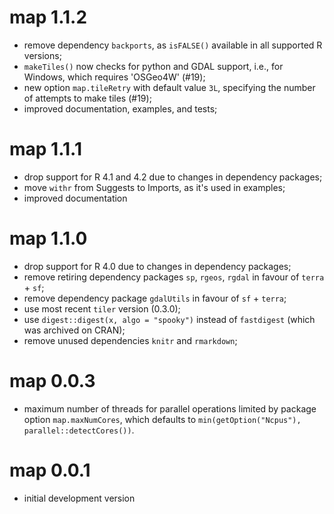 # map 1.1.2

* remove dependency `backports`, as `isFALSE()` available in all supported R versions;
* `makeTiles()` now checks for python and GDAL support, i.e., for Windows, which requires 'OSGeo4W' (#19);
* new option `map.tileRetry` with default value `3L`, specifying the number of attempts to make tiles (#19);
* improved documentation, examples, and tests;

# map 1.1.1

* drop support for R 4.1 and 4.2 due to changes in dependency packages;
* move `withr` from Suggests to Imports, as it's used in examples;
* improved documentation

# map 1.1.0

* drop support for R 4.0 due to changes in dependency packages;
* remove retiring dependency packages `sp`, `rgeos`, `rgdal` in favour of `terra` + `sf`;
* remove dependency package `gdalUtils` in favour of `sf` + `terra`;
* use most recent `tiler` version (0.3.0);
* use `digest::digest(x, algo = "spooky")` instead of `fastdigest` (which was archived on CRAN);
* remove unused dependencies `knitr` and `rmarkdown`;

# map 0.0.3

* maximum number of threads for parallel operations limited by package option `map.maxNumCores`,
  which defaults to `min(getOption("Ncpus"), parallel::detectCores())`.

# map 0.0.1

* initial development version
